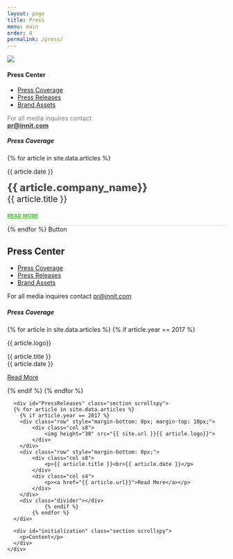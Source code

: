 ```yaml
---
layout: page
title: Press
menu: main
order: 4
permalink: /press/
---
```

<div class="row">
  <img class="responsive-img" src="{{ site.url }}/assets/images/sitewide/hero_placeholder.png">
</div>
<div class="row">
  <div class="col s12 m4 l3 offset-m1 offset-l1">
    <div class="toc-wrapper">
      <div class="leftbar">
      </div>
      <h4>Press Center</h4>
        <ul class="section table-of-contents">
          <li><a href="#PressCoverage">Press Coverage</a></li>
          <li><a href="#PressReleases">Press Releases</a></li>
          <li><a href="#BrandAssets">Brand Assets</a></li>
        </ul>
      <p style="color:#7c7c7c;"> For all media inquires contact <br> <a href="#" style="font-weight: 800;color:#4b4b4b;">pr@innit.com</a></p> 
    </div>
  </div>
  <div class="col s12 m6 l7">
    <div id="PressCoverage" class="section scrollspy">
      <div class="row">
        <h5 style="margin-top: 1.1rem;">Press Coverage</h5>
      </div>
      {% for article in site.data.articles %}
      <div class="col s3" style="padding-left:0px;">
        <p>{{ article.date }}</p>
      </div>
      <div class="col s9">
        <p style="font-weight:800; font-size:1.5rem; color:#4b4b4b;margin-top:13px; margin-bottom:0px;">{{ article.company_name}}</p>
          <p style="margin-top:0px; font-size:1.2rem;">{{ article.title }}</p>
          <p><div style="position:relative;"><a href="{{ article.url}}" style="color:#4cb935;font-weight:700;text-spacing:1px;text-transform:uppercase;font-size:12px;">Read More<div style="height:2px;background-color:#4cb935;position:absolute;bottom:0;opacity:0.2;width:75px;"></div></a></div></p>
      </div>
      <div class="col s12" style="border-bottom: 1px solid #DADADA;">
      </div>
      {% endfor %}
      <a class="waves-effect waves-light btn-large">Button</a>
    </div>
  </div>
</div>
<div class="row">
</div>
<div class="row">
</div>
<div class="row">
		<div class="col s12 m3 l2 offset-m1 offset-l1 hide-on-small-only">
  			<div class="toc-wrapper">
          <div class="leftbar" style="margin-top:5%;">
          </div>
  				<h2>Press Center</h2>
      			<ul class="section table-of-contents">
        			<li><a href="#PressCoverage">Press Coverage</a></li>
        			<li><a href="#PressReleases">Press Releases</a></li>
        			<li><a href="#BrandAssets">Brand Assets</a></li>
      			</ul>
      			<p> For all media inquires contact <a href="#">pr@innit.com</a></p> 
   			</div>
   		</div>
    <div class="col s12 m7 l8">
      <div id="PressCoverage" class="section scrollspy">
        <div class="row">
          <h5>Press Coverage</h5>
        </div>
        {% for article in site.data.articles %}
        {% if article.year == 2017 %}
      	<div class="row" style="margin-bottom: 0px; margin-top: 10px;">
      		<div class="col s8">
      			<p class="strong">{{ article.logo}}</p>
        	</div>
        </div>
        <div class="row" style="margin-bottom: 0px;">
        	<div class="col s8">
        		<p>{{ article.title }}<br>{{ article.date }}</p>
        	</div>
        	<div class="col s4">
            	<p><a href="{{ article.url}}">Read More</a></p>
            </div>
        </div>
        <div class="divider"></div>
            	{% endif %}
            {% endfor %}
      </div>


      <div id="PressReleases" class="section scrollspy">
      {% for article in site.data.articles %}
        {% if article.year == 2017 %}
      	<div class="row" style="margin-bottom: 0px; margin-top: 10px;">
      		<div class="col s8">
      			<img height="30" src="{{ site.url }}{{ article.logo}}">
        	</div>
        </div>
        <div class="row" style="margin-bottom: 0px;">
        	<div class="col s8">
        		<p>{{ article.title }}<br>{{ article.date }}</p>
        	</div>
        	<div class="col s4">
            	<p><a href="{{ article.url}}">Read More</a></p>
            </div>
        </div>
        <div class="divider"></div>
            	{% endif %}
            {% endfor %}
      </div>

      <div id="initialization" class="section scrollspy">
      	<p>Content</p>
      </div>
    </div>
  </div>